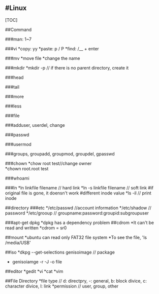 #Linux
---

[TOC]
  


##Command 
 
  ###man: 1~7

  ###vi
   *copy: yy
   *paste: p / P
   *find: /__ + enter

  ###mv 
   *move file
   *change the name

  ###mkdir
    *mkdir -p  // if there is no parent directory, create it

  ###head

  ###tail

  ###more

  ###less

  ###file

  ###adduser, userdel, change

  ###passwd

  ###usermod

  ###groups, groupadd, groupmod, groupdel, gpasswd

  ###chown 
     *chow root test//change owner   
     *chown root.root test

  ###whoami

  ###ln
    *ln linkfile filename // hard link
    *ln -s linkfile filename // soft link
      #if original file is gone, it doensn't work
      #different inode value
    *ls -il // print inode 

##directory
  ###etc
    */etc/passwd //account information
    */etc/shadow // password
    */etc/grooup // groupname:password:groupid:subgroupuser


  ###apt-get  dpkg
    *dpkg has a dependency problem
##cdrom
  *It can't be read and written
  *cdrom = sr0

##mount
  *ubuntu can read only FAT32 file system
  *To see the file, 'ls /media/USB'

##iso
  *dkpg --get-selections genisoimage  // package
  * genisoiamge -r -J -o file


##editor
  *gedit
  *vi
  *cat
  *vim

##File Directory
   *file type  // d: directpry, -: general, b: block divice, c: character divice, l: link
   *permission // user, group, other